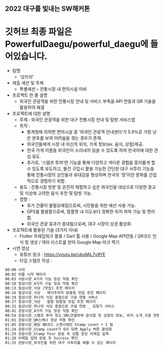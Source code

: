 ## 2022 대구를 빛내는 SW해커톤

# 깃허브 최종 파일은 PowerfulDaegu/powerful_daegu에 들어있습니다.

* 팀명
  * ‘상쓰리’
* 제출 세션 및 주제
  * 특별세션 – 전통시장 내 편의시설 미비
* 프로젝트 한 줄 설명
  * 외국인 관광객을 위한 전통시장 안내 및 서비스 부족을 API 연동과 QR 기술을 활용하여 해결
* 프로젝트에 대한 설명
  * 주제 : 외국인 관광객을 위한 대구 전통시장 안내 및 탐방 서비스앱
  * 목적 : 
    * 통계청에 의하면 편의시설 중 ‘외국인 관광객 안내센터’가 5.9%로 가장 낮은 분포를 보여 어려움을 겪는 경우가 존재. 
    * 외국인들에게 시장 내 자신의 위치, 가게 정보(ex. 음식, 상점)제공. 
    * 한국 가게 이름을 외국인이 소리내어 읽을 수 있도록 하여 한국어에 대한 관심 유도.
    * 추가로, ‘스탬프 투어’란 기능을 통해 다양하고 색다른 경험을 흥미롭게 할 수 있도록 유도하고, 물건 구입시 활용 가능한 간단한 대구 사투리 기능을 통해 전통시장의 상인들과 유대감을 형성하며 한국의 ‘정’이란 문화를 간접적으로 경험하기 위함.
  * 용도 : 전통시장 방문 및 온전히 체험하고 싶은 외국인을 대상으로 다양한 종교 및 식성에 고려한 음식 추천 및 탐방 가능.
  * 영향 : 
    * 추가 건물이 불필요해짐으로써, 시민들을 위한 예산 사용 가능. 
    * GPS를 활용함으로써, 팜플렛 내 지도보다 정확한 위치 파악 가능 및 편리함. 
    * 외국인 관광 효과가 증대됨으로써, 대구 시장의 상권 활성화.
* 프로젝트에 활용된 기술 (3가지 이내)
  * Flutter 프레임워크 활용 / Dart 툴 사용 / Google Map API연동 / QR코드 인식 및 생성 / 여러 리스트를 받아 Google Map 마크 찍기
* 시연 영상
  * 유튜브 링크 : https://youtu.be/ubsMjL7y9YE
  * 타임 스템프 작성 :
```sh
00:00 시작
00:02 어플 시작 페이지
00:03 서문시장_4가지 기능 정상 작동 확인
00:10 칠성시장_4가지 기능 정상 작동 확인
00:13 칠성시장_식당 (맛집) 추천 페이지
00:16 칠성시장_식당 - 채식주의자 맞춤형 맛집 추천 페이지
00:19 칠성시장_하나의 식당 중점으로 구글 연동 서비스
00:27 칠성시장_식당 - 할랄 맞춤형 맛집 추천 페이지
00:31 칠성시장_하나의 식당 중점으로 구글 연동 _ 길찾기 서비스
00:41 관문시장_4가지 기능 정상 작동 확인
00:54 관문시장_스탬프 투어 장소_URL연결하여 음식점 및 상점의 정보, 위치 소개_구글 연동 서비스
01:01 관문시장_QR스캐너 정상 작동 확인
01:05 관문시장_해당 QR코드 스캔시에만 Stamp count + 1 됨
01:24 관문시장_Stamp count가 6이 되면 Apply 버튼 활성화
01:25 관문시장_Stamp Tour 완료 후 상품 응모 이메일 입력 
01:28 이메일 입력 완료 후 Success 확인
01:35 관문시장_외국인을 위한 대구 사투리를 배울 수 있는 페이지
 
```

